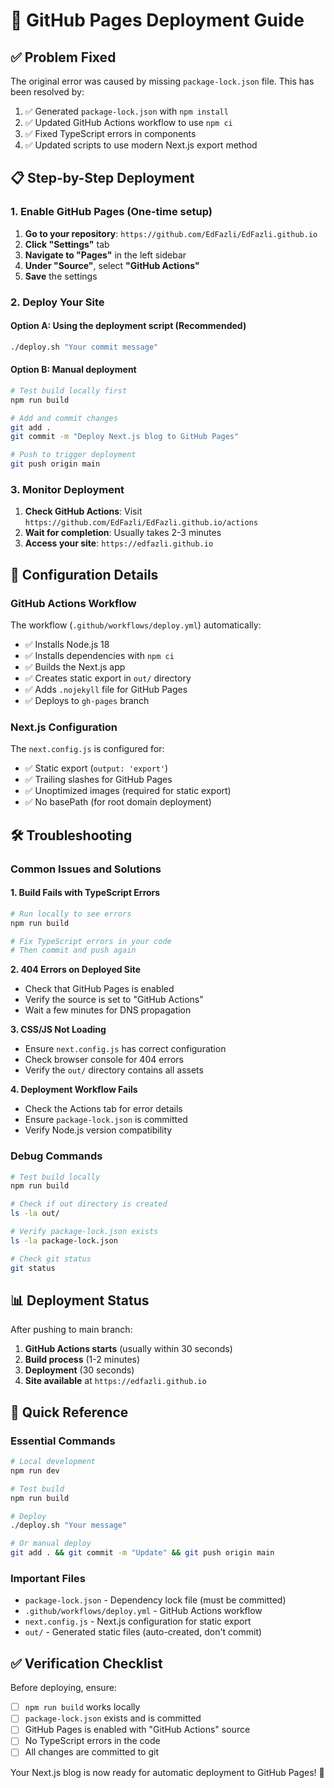 # 🚀 GitHub Pages Deployment Guide

## ✅ Problem Fixed

The original error was caused by missing `package-lock.json` file. This has been resolved by:

1. ✅ Generated `package-lock.json` with `npm install`
2. ✅ Updated GitHub Actions workflow to use `npm ci`
3. ✅ Fixed TypeScript errors in components
4. ✅ Updated scripts to use modern Next.js export method

## 📋 Step-by-Step Deployment

### 1. Enable GitHub Pages (One-time setup)

1. **Go to your repository**: `https://github.com/EdFazli/EdFazli.github.io`
2. **Click "Settings"** tab
3. **Navigate to "Pages"** in the left sidebar
4. **Under "Source"**, select **"GitHub Actions"**
5. **Save** the settings

### 2. Deploy Your Site

#### **Option A: Using the deployment script (Recommended)**

```bash
./deploy.sh "Your commit message"
```

#### **Option B: Manual deployment**

```bash
# Test build locally first
npm run build

# Add and commit changes
git add .
git commit -m "Deploy Next.js blog to GitHub Pages"

# Push to trigger deployment
git push origin main
```

### 3. Monitor Deployment

1. **Check GitHub Actions**: Visit `https://github.com/EdFazli/EdFazli.github.io/actions`
2. **Wait for completion**: Usually takes 2-3 minutes
3. **Access your site**: `https://edfazli.github.io`

## 🔧 Configuration Details

### GitHub Actions Workflow

The workflow (`.github/workflows/deploy.yml`) automatically:

- ✅ Installs Node.js 18
- ✅ Installs dependencies with `npm ci`
- ✅ Builds the Next.js app
- ✅ Creates static export in `out/` directory
- ✅ Adds `.nojekyll` file for GitHub Pages
- ✅ Deploys to `gh-pages` branch

### Next.js Configuration

The `next.config.js` is configured for:

- ✅ Static export (`output: 'export'`)
- ✅ Trailing slashes for GitHub Pages
- ✅ Unoptimized images (required for static export)
- ✅ No basePath (for root domain deployment)

## 🛠️ Troubleshooting

### Common Issues and Solutions

#### **1. Build Fails with TypeScript Errors**

```bash
# Run locally to see errors
npm run build

# Fix TypeScript errors in your code
# Then commit and push again
```

**2. 404 Errors on Deployed Site**

- Check that GitHub Pages is enabled
- Verify the source is set to "GitHub Actions"
- Wait a few minutes for DNS propagation

**3. CSS/JS Not Loading**

- Ensure `next.config.js` has correct configuration
- Check browser console for 404 errors
- Verify the `out/` directory contains all assets

**4. Deployment Workflow Fails**

- Check the Actions tab for error details
- Ensure `package-lock.json` is committed
- Verify Node.js version compatibility

### Debug Commands

```bash
# Test build locally
npm run build

# Check if out directory is created
ls -la out/

# Verify package-lock.json exists
ls -la package-lock.json

# Check git status
git status
```

## 📊 Deployment Status

After pushing to main branch:

1. **GitHub Actions starts** (usually within 30 seconds)
2. **Build process** (1-2 minutes)
3. **Deployment** (30 seconds)
4. **Site available** at `https://edfazli.github.io`

## 🎯 Quick Reference

### Essential Commands

```bash
# Local development
npm run dev

# Test build
npm run build

# Deploy
./deploy.sh "Your message"

# Or manual deploy
git add . && git commit -m "Update" && git push origin main
```

### Important Files

- `package-lock.json` - Dependency lock file (must be committed)
- `.github/workflows/deploy.yml` - GitHub Actions workflow
- `next.config.js` - Next.js configuration for static export
- `out/` - Generated static files (auto-created, don't commit)

## ✅ Verification Checklist

Before deploying, ensure:

- [ ] `npm run build` works locally
- [ ] `package-lock.json` exists and is committed
- [ ] GitHub Pages is enabled with "GitHub Actions" source
- [ ] No TypeScript errors in the code
- [ ] All changes are committed to git

Your Next.js blog is now ready for automatic deployment to GitHub Pages! 🎉
